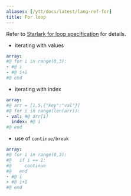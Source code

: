 ```yaml
---
aliases: [/ytt/docs/latest/lang-ref-for]
title: For loop
---
```


Refer to [Starlark for loop specification](https://github.com/google/starlark-go/blob/master/doc/spec.md#for-loops) for details.

- iterating with values

```yaml
array:
#@ for i in range(0,3):
- #@ i
- #@ i+1
#@ end
```

- iterating with index

```yaml
array:
#@ arr = [1,5,{"key":"val"}]
#@ for i in range(len(arr)):
- val: #@ arr[i]
  index: #@ i
#@ end 
```

- use of `continue/break`

```yaml
array:
#@ for i in range(0,3):
#@   if i == 1:
#@     continue
#@   end
- #@ i
- #@ i+1
#@ end
```

